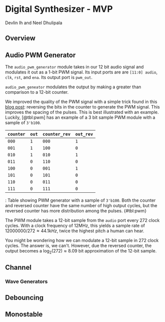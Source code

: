 # Digital Synthesizer - MVP

Devlin Ih and Neel Dhulipala

## Overview


## Audio PWM Generator

The `audio_pwm_generator` module takes in our 12 bit audio signal and modulates
it out as a 1-bit PWM signal. Its input ports are are `[11:0] audio`, `clk`,
`rst`, and `ena`. Its output port is `pwm_out`.

`audio_pwm_geneator` modulates the output by making a greater than comparison
to a 12-bit counter.

We improved the quality of the PWM signal with a simple trick found in this
[blog post](https://zipcpu.com/dsp/2017/09/04/pwm-reinvention.html): reversing
the bits in the counter to generate the PWM signal. This improves the spacing
of the pulses. This is best illustrated with an example. Luckily, [@tbl:pwm]
has an example of a 3 bit sample PWM module with a sample of `3'b100`.

| `counter` | `out` | `counter_rev` | `out_rev` |
|-----------|-------|---------------|-----------|
| `000`     | `1`   | `000`         | `1`       |
| `001`     | `1`   | `100`         | `0`       |
| `010`     | `1`   | `010`         | `1`       |
| `011`     | `0`   | `110`         | `0`       |
| `100`     | `0`   | `001`         | `1`       |
| `101`     | `0`   | `101`         | `0`       |
| `110`     | `0`   | `011`         | `0`       |
| `111`     | `0`   | `111`         | `0`       |

: Table showing PWM generator with a sample of `3'b100`. Both the counter and
  reversed counter have the same number of high output cycles, but the reversed
  counter has more distribution among the pulses. {#tbl:pwm}

The PWM module takes a 12-bit sample from the `audio` port every 272 clock
cycles. With a clock frequency of 12MHz, this yields a sample rate of
$12000000/272 \approx 44.1kHz$, twice the highest pitch a human can hear.

You might be wondering how we can modulate a 12-bit sample in 272 clock cycles.
The answer is, we can't. However, due the reversed counter, the output becomes
a $\log_2(272) \approx 8.09$ bit approximation of the 12-bit sample.

## Channel

### Wave Generators


## Debouncing


## Monostable

